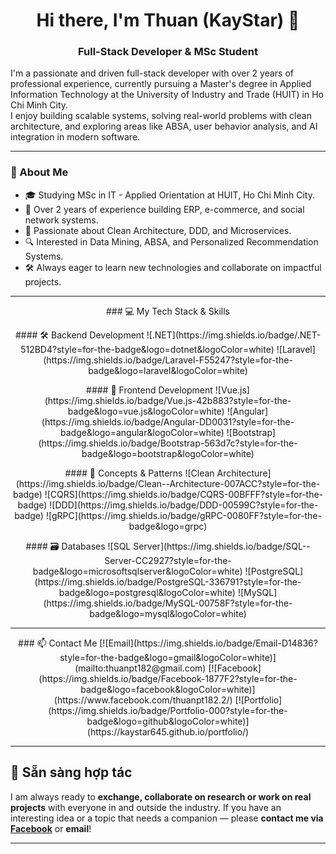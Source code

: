<h1 align="center">Hi there, I'm Thuan (KayStar) 👋</h1>

<h3 align="center">Full-Stack Developer & MSc Student</h3>

I'm a passionate and driven full-stack developer with over 2 years of professional experience, currently pursuing a Master's degree in Applied Information Technology at the University of Industry and Trade (HUIT) in Ho Chi Minh City.  
I enjoy building scalable systems, solving real-world problems with clean architecture, and exploring areas like ABSA, user behavior analysis, and AI integration in modern software.

---

### 🧠 About Me

- 🎓 Studying MSc in IT - Applied Orientation at HUIT, Ho Chi Minh City.  
- 💼 Over 2 years of experience building ERP, e-commerce, and social network systems.  
- 🧩 Passionate about Clean Architecture, DDD, and Microservices.  
- 🔍 Interested in Data Mining, ABSA, and Personalized Recommendation Systems.  
- 🛠️ Always eager to learn new technologies and collaborate on impactful projects.

---

<p align="center">
  ### 💻 My Tech Stack & Skills
</p>

<p align="center">
  #### 🛠 Backend Development
  ![.NET](https://img.shields.io/badge/.NET-512BD4?style=for-the-badge&logo=dotnet&logoColor=white)
  ![Laravel](https://img.shields.io/badge/Laravel-F55247?style=for-the-badge&logo=laravel&logoColor=white)
</p>

<p align="center">
  #### 🎨 Frontend Development
  ![Vue.js](https://img.shields.io/badge/Vue.js-42b883?style=for-the-badge&logo=vue.js&logoColor=white)
  ![Angular](https://img.shields.io/badge/Angular-DD0031?style=for-the-badge&logo=angular&logoColor=white)
  ![Bootstrap](https://img.shields.io/badge/Bootstrap-563d7c?style=for-the-badge&logo=bootstrap&logoColor=white)
</p>

<p align="center">
  #### 🧠 Concepts & Patterns
  ![Clean Architecture](https://img.shields.io/badge/Clean--Architecture-007ACC?style=for-the-badge)
  ![CQRS](https://img.shields.io/badge/CQRS-00BFFF?style=for-the-badge)
  ![DDD](https://img.shields.io/badge/DDD-00599C?style=for-the-badge)
  ![gRPC](https://img.shields.io/badge/gRPC-0080FF?style=for-the-badge&logo=grpc)
</p>

<p align="center">
  #### 🗃 Databases
  ![SQL Server](https://img.shields.io/badge/SQL--Server-CC2927?style=for-the-badge&logo=microsoftsqlserver&logoColor=white)
  ![PostgreSQL](https://img.shields.io/badge/PostgreSQL-336791?style=for-the-badge&logo=postgresql&logoColor=white)
  ![MySQL](https://img.shields.io/badge/MySQL-00758F?style=for-the-badge&logo=mysql&logoColor=white)
</p>

---

<p align="center">
  ### 📫 Contact Me
  [![Email](https://img.shields.io/badge/Email-D14836?style=for-the-badge&logo=gmail&logoColor=white)](mailto:thuanpt182@gmail.com)
  [![Facebook](https://img.shields.io/badge/Facebook-1877F2?style=for-the-badge&logo=facebook&logoColor=white)](https://www.facebook.com/thuanpt182.2/)
  [![Portfolio](https://img.shields.io/badge/Portfolio-000?style=for-the-badge&logo=github&logoColor=white)](https://kaystar645.github.io/portfolio/)  
</p>

---

## 🤝 Sẵn sàng hợp tác

I am always ready to **exchange, collaborate on research or work on real projects** with everyone in and outside the industry. 
If you have an interesting idea or a topic that needs a companion — please **contact me via [Facebook](https://www.facebook.com/thuanpt182.2/)** or **email**!

---
